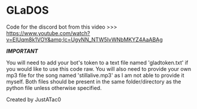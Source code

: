 # GLaDOS
Code for the discord bot from this video >>> https://www.youtube.com/watch?v=EIUqm8k1VOY&amp;lc=UgyNN_NTW5IvWNbMKYZ4AaABAg

***IMPORTANT*** 

You will need to add your bot's token to a text file named 'gladtoken.txt' if you would like to use this code raw. You will also need to provide your own mp3 file for the song named 'stillalive.mp3' as I am not able to provide it myself. Both files should be present in the same folder/directory as the python file unless otherwise specified. 

Created by JustATac0
